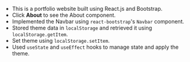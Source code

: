 - This is a portfolio website built using React.js and Bootstrap.  
- Click **About** to see the About component.  
- Implemented the Navbar using `react-bootstrap`'s `Navbar` component.  
- Stored theme data in `localStorage` and retrieved it using `localStorage.getItem`.  
- Set theme using `localStorage.setItem`.  
- Used `useState` and `useEffect` hooks to manage state and apply the theme.

